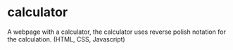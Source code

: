 # calculator
A webpage with a calculator, the calculator uses reverse polish notation for the calculation.
(HTML, CSS, Javascript)
